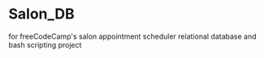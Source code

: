 # Salon_DB
for freeCodeCamp's salon appointment scheduler relational database and bash scripting project
